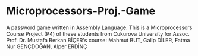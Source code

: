# Microprocessors-Proj.-Game
A password game written in Assembly Language. This is a Microprocessors Course Project (P4) of these students from Cukurova University for Assoc. Prof. Dr. Mustafa Berkan BİÇER's course: Mahmut BUT, Galip DİLER, Fatma Nur GENÇDOĞAN, Alper ERDİNÇ  
